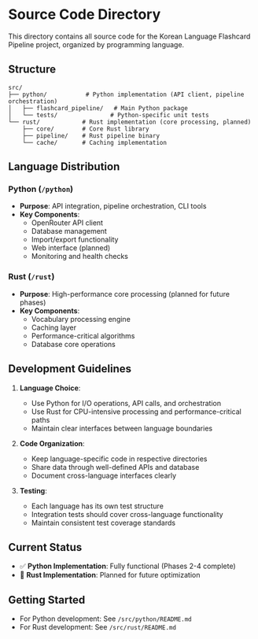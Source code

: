 # Source Code Directory

This directory contains all source code for the Korean Language Flashcard Pipeline project, organized by programming language.

## Structure

```
src/
├── python/           # Python implementation (API client, pipeline orchestration)
│   ├── flashcard_pipeline/   # Main Python package
│   └── tests/               # Python-specific unit tests
└── rust/            # Rust implementation (core processing, planned)
    ├── core/        # Core Rust library
    ├── pipeline/    # Rust pipeline binary
    └── cache/       # Caching implementation
```

## Language Distribution

### Python (`/python`)
- **Purpose**: API integration, pipeline orchestration, CLI tools
- **Key Components**:
  - OpenRouter API client
  - Database management
  - Import/export functionality
  - Web interface (planned)
  - Monitoring and health checks

### Rust (`/rust`)
- **Purpose**: High-performance core processing (planned for future phases)
- **Key Components**:
  - Vocabulary processing engine
  - Caching layer
  - Performance-critical algorithms
  - Database core operations

## Development Guidelines

1. **Language Choice**:
   - Use Python for I/O operations, API calls, and orchestration
   - Use Rust for CPU-intensive processing and performance-critical paths
   - Maintain clear interfaces between language boundaries

2. **Code Organization**:
   - Keep language-specific code in respective directories
   - Share data through well-defined APIs and database
   - Document cross-language interfaces clearly

3. **Testing**:
   - Each language has its own test structure
   - Integration tests should cover cross-language functionality
   - Maintain consistent test coverage standards

## Current Status

- ✅ **Python Implementation**: Fully functional (Phases 2-4 complete)
- 🚧 **Rust Implementation**: Planned for future optimization

## Getting Started

- For Python development: See `/src/python/README.md`
- For Rust development: See `/src/rust/README.md`